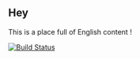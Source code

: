 ## Hey
This is a place full of English content !

[![Build Status](https://travis-ci.org/pwmake/new-concept.svg?branch=release)](https://travis-ci.org/pwmake/new-concept)
